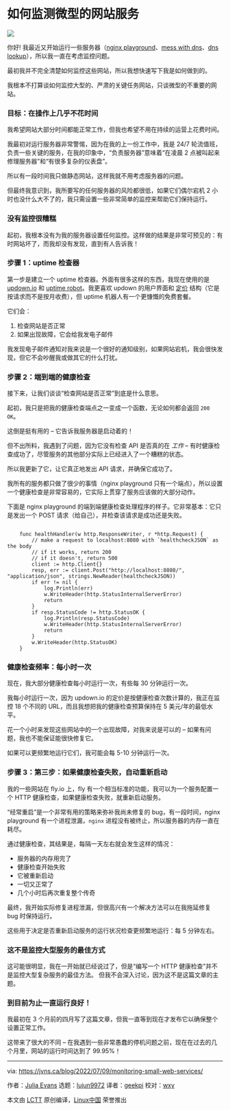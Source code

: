 [#]: subject: "Monitoring tiny web services"
[#]: via: "https://jvns.ca/blog/2022/07/09/monitoring-small-web-services/"
[#]: author: "Julia Evans https://jvns.ca/"
[#]: collector: "lujun9972"
[#]: translator: "geekpi"
[#]: reviewer: "wxy"
[#]: publisher: "wxy"
[#]: url: "https://linux.cn/article-14840-1.html"

如何监测微型的网站服务
======

![](https://img.linux.net.cn/data/attachment/album/202207/18/105829gzviausw5wg7wwxb.jpg)

你好! 我最近又开始运行一些服务器（[nginx playground][1]、[mess with dns][2]、[dns lookup][3]），所以我一直在考虑监控问题。

最初我并不完全清楚如何监控这些网站，所以我想快速写下我是如何做到的。

我根本不打算谈如何监控大型的、严肃的关键任务网站，只谈微型的不重要的网站。

### 目标：在操作上几乎不花时间

我希望网站大部分时间都能正常工作，但我也希望不用在持续的运营上花费时间。

我最初对运行服务器非常警惕，因为在我的上一份工作中，我是 24/7 轮流值班，负责一些关键的服务，在我的印象中，“负责服务器”意味着“在凌晨 2 点被叫起来修理服务器”和“有很多复杂的仪表盘”。

所以有一段时间我只做静态网站，这样我就不用考虑服务器的问题。

但最终我意识到，我所要写的任何服务器的风险都很低，如果它们偶尔宕机 2 小时也没什么大不了的，我只需设置一些非常简单的监控来帮助它们保持运行。

### 没有监控很糟糕

起初，我根本没有为我的服务器设置任何监控。这样做的结果是非常可预见的：有时网站坏了，而我却没有发现，直到有人告诉我！

### 步骤 1：uptime 检查器

第一步是建立一个 uptime 检查器。外面有很多这样的东西，我现在使用的是 [updown.io][4] 和 [uptime robot][5]。我更喜欢 updown 的用户界面和 [定价][6] 结构（它是按请求而不是按月收费），但 uptime 机器人有一个更慷慨的免费套餐。

它们会：

  1. 检查网站是否正常
  2. 如果出现故障，它会给我发电子邮件

我发现电子邮件通知对我来说是一个很好的通知级别，如果网站宕机，我会很快发现，但它不会吵醒我或做其它的什么打扰。

### 步骤 2：端到端的健康检查

接下来，让我们谈谈“检查网站是否正常”到底是什么意思。

起初，我只是把我的健康检查端点之一变成一个函数，无论如何都会返回 `200 OK`。

这倒是挺有用的 – 它告诉我服务器是启动着的！

但不出所料，我遇到了问题，因为它没有检查 API 是否真的在 _工作_ – 有时健康检查成功了，尽管服务的其他部分实际上已经进入了一个糟糕的状态。

所以我更新了它，让它真正地发出 API 请求，并确保它成功了。

我所有的服务都只做了很少的事情（nginx playground 只有一个端点），所以设置一个健康检查是非常容易的，它实际上贯穿了服务应该做的大部分动作。

下面是 nginx playground 的端到端健康检查处理程序的样子。它非常基本：它只是发出一个 POST 请求（给自己），并检查该请求是成功还是失败。

```

    func healthHandler(w http.ResponseWriter, r *http.Request) {
        // make a request to localhost:8080 with `healthcheckJSON` as the body
        // if it works, return 200
        // if it doesn't, return 500
        client := http.Client{}
        resp, err := client.Post("http://localhost:8080/", "application/json", strings.NewReader(healthcheckJSON))
        if err != nil {
            log.Println(err)
            w.WriteHeader(http.StatusInternalServerError)
            return
        }
        if resp.StatusCode != http.StatusOK {
            log.Println(resp.StatusCode)
            w.WriteHeader(http.StatusInternalServerError)
            return
        }
        w.WriteHeader(http.StatusOK)
    }

```

### 健康检查频率：每小时一次

现在，我大部分健康检查每小时运行一次，有些每 30 分钟运行一次。

我每小时运行一次，因为 updown.io 的定价是按健康检查次数计算的，我正在监控 18 个不同的 URL，而且我想把我的健康检查预算保持在 5 美元/年的最低水平。

花一个小时来发现这些网站中的一个出现故障，对我来说是可以的 – 如果有问题，我也不能保证能很快修复它。

如果可以更频繁地运行它们，我可能会每 5-10 分钟运行一次。

### 步骤 3：第三步：如果健康检查失败，自动重新启动

我的一些网站在 fly.io 上，fly 有一个相当标准的功能，我可以为一个服务配置一个 HTTP 健康检查，如果健康检查失败，就重新启动服务。

“经常重启”是一个非常有用的策略来弥补我尚未修复的 bug，有一段时间，nginx playground 有一个进程泄漏，`nginx` 进程没有被终止，所以服务器的内存一直在耗尽。

通过健康检查，其结果是，每隔一天左右就会发生这样的情况：

  * 服务器的内存用完了
  * 健康检查开始失败
  * 它被重新启动
  * 一切又正常了
  * 几个小时后再次重复整个传奇

最终，我开始实际修复进程泄漏，但很高兴有一个解决方法可以在我拖延修复 bug 时保持运行。

这些用于决定是否重新启动服务的运行状况检查更频繁地运行：每 5 分钟左右。

### 这不是监控大型服务的最佳方式

这可能很明显，我在一开始就已经说过了，但是“编写一个 HTTP 健康检查”并不是监控大型复杂服务的最佳方法。 但我不会深入讨论，因为这不是这篇文章的主题。

### 到目前为止一直运行良好！

我最初在 3 个月前的四月写了这篇文章，但我一直等到现在才发布它以确保整个设置正常工作。

这带来了很大的不同 – 在我遇到一些非常愚蠢的停机问题之前，现在在过去的几个月里，网站的运行时间达到了 99.95%！

--------------------------------------------------------------------------------

via: https://jvns.ca/blog/2022/07/09/monitoring-small-web-services/

作者：[Julia Evans][a]
选题：[lujun9972][b]
译者：[geekpi](https://github.com/geekpi)
校对：[wxy](https://github.com/wxy)

本文由 [LCTT](https://github.com/LCTT/TranslateProject) 原创编译，[Linux中国](https://linux.cn/) 荣誉推出

[a]: https://jvns.ca/
[b]: https://github.com/lujun9972
[1]: https://nginx-playground.wizardzines.com
[2]: https://messwithdns.net
[3]: https://dns-lookup.jvns.ca
[4]: https://updown.io/
[5]: https://uptimerobot.com/
[6]: https://updown.io/#pricing
